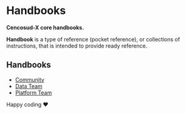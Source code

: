 # Handbooks

**Cencosud-X core handbooks.**

**Handbook** is a type of reference (pocket reference), or collections of instructions, that is intended to provide ready reference.

## Handbooks

- [Community](community/index.md)
- [Data Team](datateam/index.md)
- [Platform Team](platformteam/index.md)

Happy coding ❤️
